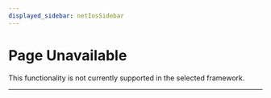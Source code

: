 ```yaml
---
displayed_sidebar: netIosSidebar
---
```


# Page Unavailable

This functionality is not currently supported in the selected framework.

---